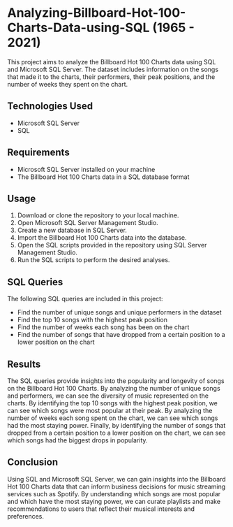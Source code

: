 # Analyzing-Billboard-Hot-100-Charts-Data-using-SQL (1965 - 2021)
This project aims to analyze the Billboard Hot 100 Charts data using SQL and Microsoft SQL Server. The dataset includes information on the songs that made it to the charts, their performers, their peak positions, and the number of weeks they spent on the chart.

## Technologies Used
- Microsoft SQL Server
- SQL

## Requirements
- Microsoft SQL Server installed on your machine
- The Billboard Hot 100 Charts data in a SQL database format

## Usage
1. Download or clone the repository to your local machine.
2. Open Microsoft SQL Server Management Studio.
3. Create a new database in SQL Server.
4. Import the Billboard Hot 100 Charts data into the database.
5. Open the SQL scripts provided in the repository using SQL Server Management Studio.
6. Run the SQL scripts to perform the desired analyses.

## SQL Queries
The following SQL queries are included in this project:
- Find the number of unique songs and unique performers in the dataset
- Find the top 10 songs with the highest peak position
- Find the number of weeks each song has been on the chart
- Find the number of songs that have dropped from a certain position to a lower position on the chart

## Results
The SQL queries provide insights into the popularity and longevity of songs on the Billboard Hot 100 Charts. By analyzing the number of unique songs and performers, we can see the diversity of music represented on the charts. By identifying the top 10 songs with the highest peak position, we can see which songs were most popular at their peak. By analyzing the number of weeks each song spent on the chart, we can see which songs had the most staying power. Finally, by identifying the number of songs that dropped from a certain position to a lower position on the chart, we can see which songs had the biggest drops in popularity.

## Conclusion
Using SQL and Microsoft SQL Server, we can gain insights into the Billboard Hot 100 Charts data that can inform business decisions for music streaming services such as Spotify. By understanding which songs are most popular and which have the most staying power, we can curate playlists and make recommendations to users that reflect their musical interests and preferences.
